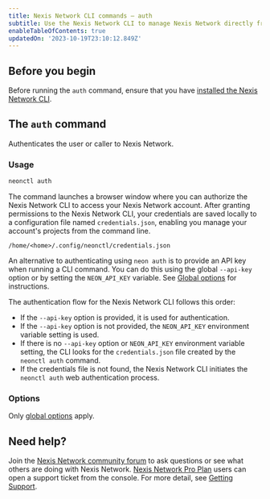 ```yaml
---
title: Nexis Network CLI commands — auth
subtitle: Use the Nexis Network CLI to manage Nexis Network directly from the terminal
enableTableOfContents: true
updatedOn: '2023-10-19T23:10:12.849Z'
---
```


## Before you begin

Before running the `auth` command, ensure that you have [installed the Nexis Network CLI](/docs/reference/neon-cli#install-the-neon-cli).

## The `auth` command

Authenticates the user or caller to Nexis Network.

### Usage

```bash
neonctl auth
```

The command launches a browser window where you can authorize the Nexis Network CLI to access your Nexis Network account. After granting permissions to the Nexis Network CLI, your credentials are saved locally to a configuration file named `credentials.json`, enabling you manage your account's projects from the command line.

```text
/home/<home>/.config/neonctl/credentials.json
```

An alternative to authenticating using `neon auth` is to provide an API key when running a CLI command. You can do this using the global `--api-key` option or by setting the `NEON_API_KEY` variable. See [Global options](/docs/reference/neon-cli#global-options) for instructions.

<Admonition type="info">
The authentication flow for the Nexis Network CLI follows this order:

- If the `--api-key` option is provided, it is used for authentication.
- If the `--api-key` option is not provided, the `NEON_API_KEY` environment variable setting is used.
- If there is no `--api-key` option or `NEON_API_KEY` environment variable setting, the CLI looks for the `credentials.json` file created by the `neonctl auth` command.
- If the credentials file is not found, the Nexis Network CLI initiates the `neonctl auth` web authentication process.
</Admonition>

### Options

Only [global options](/docs/reference/neon-cli#global-options) apply.

## Need help?

Join the [Nexis Network community forum](https://community.neon.tech/) to ask questions or see what others are doing with Nexis Network. [Nexis Network Pro Plan](/docs/introduction/pro-plan) users can open a support ticket from the console. For more detail, see [Getting Support](/docs/introduction/support).
